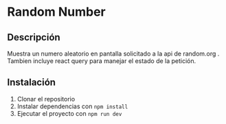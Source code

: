 # Random Number

## Descripción
Muestra un numero aleatorio en pantalla solicitado a la api de random.org . Tambien 
incluye react query para manejar el estado de la petición.

## Instalación
1. Clonar el repositorio
2. Instalar dependencias con `npm install`
3. Ejecutar el proyecto con `npm run dev`